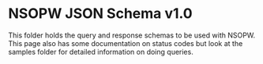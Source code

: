 # NSOPW JSON Schema v1.0
This folder holds the query and response schemas to be used with NSOPW. This page also has some documentation on status codes but look at the samples folder for detailed information on doing queries.